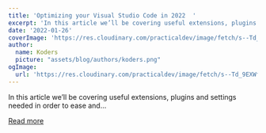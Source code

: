 ```yaml
---
title: 'Optimizing your Visual Studio Code in 2022	'
excerpt: 'In this article we’ll be covering useful extensions, plugins and settings needed in order to ease and...'
date: '2022-01-26'
coverImage: 'https://res.cloudinary.com/practicaldev/image/fetch/s--Td_9EXWf--/c_imagga_scale,f_auto,fl_progressive,h_420,q_auto,w_1000/https://dev-to-uploads.s3.amazonaws.com/uploads/articles/yr6exr2envrhs71dzmii.png'
author:
  name: Koders
  picture: "assets/blog/authors/koders.png"
ogImage:
  url: 'https://res.cloudinary.com/practicaldev/image/fetch/s--Td_9EXWf--/c_imagga_scale,f_auto,fl_progressive,h_420,q_auto,w_1000/https://dev-to-uploads.s3.amazonaws.com/uploads/articles/yr6exr2envrhs71dzmii.png'
---
```


In this article we’ll be covering useful extensions, plugins and settings needed in order to ease and...

[Read more](https://dev.to/wavist/optimizing-your-visual-studio-code-in-2022-12i1)
